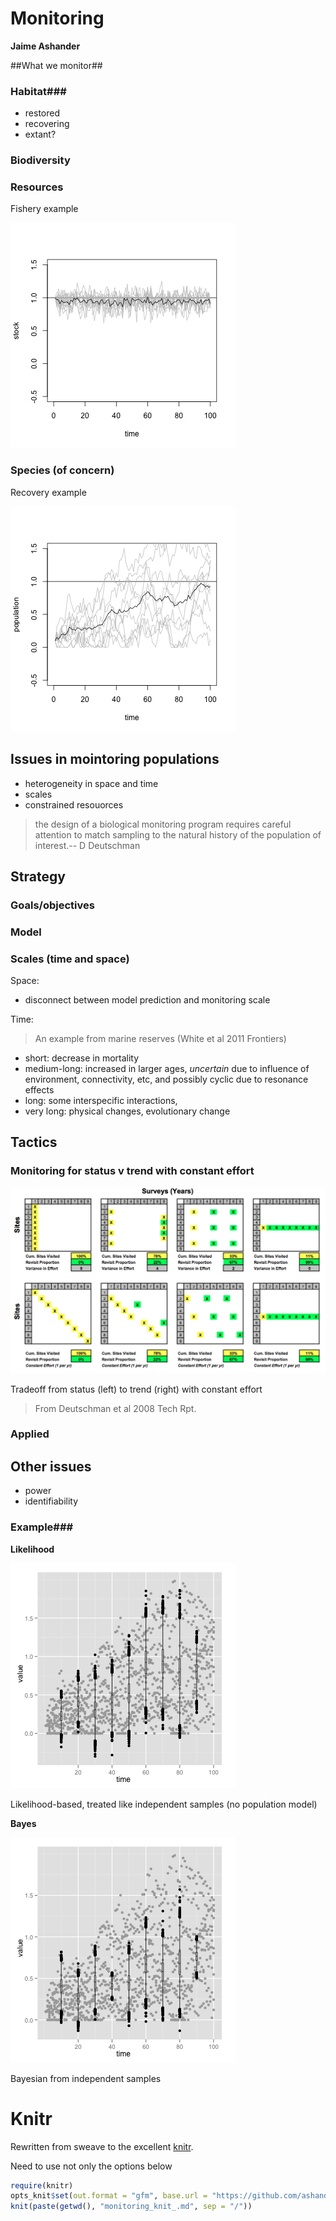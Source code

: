 

Monitoring
======

**Jaime Ashander**


##What we monitor##


  
### Habitat###
* restored
* recovering
* extant?

### Biodiversity ###

### Resources ###

Fishery example





![plot of chunk resources](https://github.com/ashander/sandbox/raw/master/resources.png)


### Species (of concern) ###

Recovery example
  
![plot of chunk recovery](https://github.com/ashander/sandbox/raw/master/recovery.png)


## Issues in mointoring populations ##

* heterogeneity in space and time
* scales
* constrained resouorces

>the design of a biological monitoring program requires careful attention to match sampling to the natural history of the population of interest.-- D Deutschman


## Strategy ##


### Goals/objectives ###

### Model ###

### Scales (time and space) ###

Space:

* disconnect between model prediction and monitoring scale

Time:

>An example from marine reserves (White et al 2011 Frontiers)

* short: decrease in mortality
* medium-long: increased in larger ages, _uncertain_ due to influence of environment, connectivity, etc, and possibly cyclic due to resonance effects
* long: some interspecific interactions, 
* very long: physical changes, evolutionary change

## Tactics ##


### Monitoring for status v trend with constant effort ###

![](https://github.com/ashander/sandbox/raw/master/dd-tradeoff.png)

Tradeoff from status (left) to trend (right) with constant effort 
>From Deutschman et al 2008 Tech Rpt.


### Applied  ###

  


## Other issues ##

* power
* identifiability              
              
### Example###


**Likelihood**
  
![plot of chunk est-recov-lik](https://github.com/ashander/sandbox/raw/master/est-recov-lik.png)

  
Likelihood-based, treated like independent samples (no population model)



**Bayes**
  
![plot of chunk est-recov-bayes](https://github.com/ashander/sandbox/raw/master/est-recov-bayes.png)

  
Bayesian from independent samples


  

# Knitr #

Rewritten from sweave to the excellent [knitr](http://yihui.github.com/knitr/).

Need to use not only the options below 

```r
require(knitr)
opts_knit$set(out.format = "gfm", base.url = "https://github.com/ashander/sandbox/raw/master/")
knit(paste(getwd(), "monitoring_knit_.md", sep = "/"))
```





